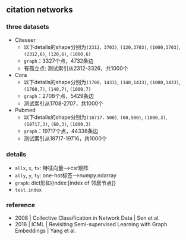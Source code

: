 ## citation networks

### three datasets
* Citeseer
	* 以下details的shape分别为`(2312，3703)`, `(120,3703)`, `(1000,3703)`, `(2312,6)`, `(120,6)`, `(1000,6)`
	* `graph`：3327个点，4732条边
	* 有孤立点: 测试索引从2312-3326，共1000个
* Cora
	* 以下details的shape分别为`(1708，1433)`, `(140,1433)`, `(1000,1433)`, `(1708,7)`, `(140,7)`, `(1000,7)`
	* `graph`：2708个点，5429条边
	* 测试索引从1708-2707，共1000个
* Pubmed
	* 以下details的shape分别为`(18717，500)`, `(60,500)`, `(1000,3)`, `(18717,3)`, `(60,3)`, `(1000,3)`
	* `graph`：19717个点，44338条边
	* 测试索引从18717-19716，共1000个

### details
* `allx`, `x`, `tx`: 特征向量-->csr矩阵
* `ally`, `y`, `ty`: one-hot标签-->numpy.ndarray
* `graph`: dict形如{index:[index of 邻居节点]}
* `test.index`

### reference
* 2008 | Collective Classification in Network Data | Sen et al.
* 2016 | ICML | Revisiting Semi-supervised Learning with Graph Embeddings | Yang et al.